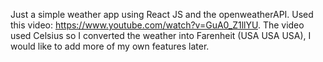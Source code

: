 Just a simple weather app using React JS and the openweatherAPI. Used this video: https://www.youtube.com/watch?v=GuA0_Z1llYU. The video used Celsius so I converted the weather into Farenheit (USA USA USA), I would like to add more of my own features later.
